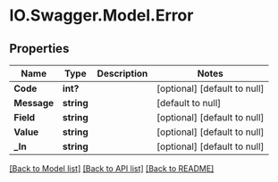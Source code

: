# IO.Swagger.Model.Error
## Properties

Name | Type | Description | Notes
------------ | ------------- | ------------- | -------------
**Code** | **int?** |  | [optional] [default to null]
**Message** | **string** |  | [default to null]
**Field** | **string** |  | [optional] [default to null]
**Value** | **string** |  | [optional] [default to null]
**_In** | **string** |  | [optional] [default to null]

[[Back to Model list]](../README.md#documentation-for-models) [[Back to API list]](../README.md#documentation-for-api-endpoints) [[Back to README]](../README.md)

